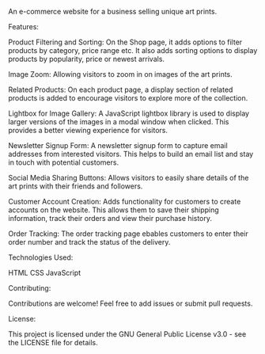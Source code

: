 An e-commerce website for a business selling unique art prints. 

Features:

Product Filtering and Sorting: On the Shop page, it adds options to filter products by category, price range etc. 
It also adds sorting options to display products by popularity, price or newest arrivals.

Image Zoom: Allowing visitors to zoom in on images of the art prints.

Related Products: On each product page, a display section of related products is added to encourage visitors to explore more of the collection.

Lightbox for Image Gallery: A JavaScript lightbox library is used to display larger versions of the images in a modal window when clicked.
This provides a better viewing experience for visitors.

Newsletter Signup Form: A newsletter signup form to capture email addresses from interested visitors. This helps to build an email list and stay in touch with potential customers.

Social Media Sharing Buttons: Allows visitors to easily share details of the art prints with their friends and followers.

Customer Account Creation: Adds functionality for customers to create accounts on the website. 
This allows them to save their shipping information, track their orders and view their purchase history.

Order Tracking: The order tracking page ebables customers to enter their order number and track the status of the delivery.

Technologies Used:

HTML
CSS
JavaScript

Contributing:

Contributions are welcome! Feel free to add issues or submit pull requests.

License:

This project is licensed under the GNU General Public License v3.0 - see the LICENSE file for details.


